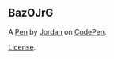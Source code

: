 BazOJrG
-------


A [Pen](https://codepen.io/theselenadeon/pen/BazOJrG) by [Jordan](https://codepen.io/theselenadeon) on [CodePen](https://codepen.io).

[License](https://codepen.io/theselenadeon/pen/BazOJrG/license).